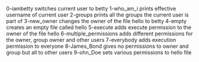 0-iambetty switches current user to betty
1-who_am_i prints effective username of current user
2-groups prints all the groups the current user is part of
3-new_owner changes the owner of the file hello to betty
4-empty creates an empty file called hello
5-execute adds execute permission to the owner of the file hello
6-multiple_permissions adds different permissions for the owner, group owner and other users
7-everybody adds execution permission to everyone
8-James_Bond gives no permissions to owner and group but all to other users
9-ohn_Doe sets various permissions to hello file
